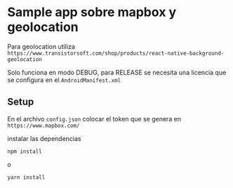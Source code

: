 # Sample app sobre mapbox y geolocation
Para geolocation utiliza
```https://www.transistorsoft.com/shop/products/react-native-background-geolocation```

Solo funciona en modo DEBUG, para RELEASE se necesita una licencia que se configura en el
```AndroidManifest.xml```

## Setup
En el archivo ```config.json``` colocar el token que se genera en ```https://www.mapbox.com/```

instalar las dependencias
```
npm install
```
o
```
yarn install
```